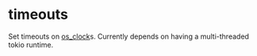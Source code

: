 # timeouts

Set timeouts on [os_clock](https://crates.io/crates/os_clock)s. Currently depends on having a multi-threaded tokio runtime.
